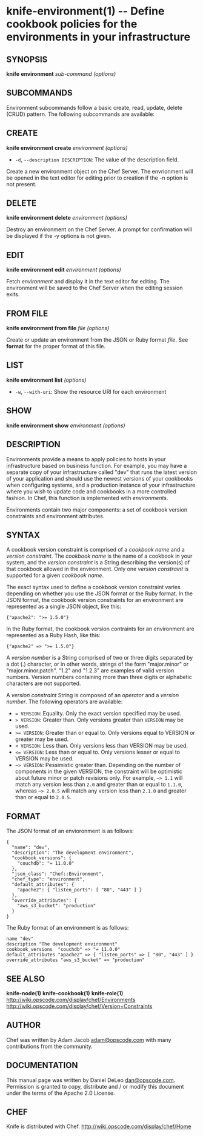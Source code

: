 knife-environment(1) -- Define cookbook policies for the environments in your infrastructure
========================================

## SYNOPSIS

__knife__ __environment__ _sub-command_ _(options)_

## SUBCOMMANDS
Environment subcommands follow a basic create, read, update, delete
(CRUD) pattern. The following subcommands are available:

## CREATE
__knife environment create__ _environment_ _(options)_

  * `-d`, `--description DESCRIPTION`:
    The value of the description field.

Create a new environment object on the Chef Server. The envrionment will
be opened in the text editor for editing prior to creation if the -n
option is not present.

## DELETE
__knife environment delete__ _environment_ _(options)_

Destroy an environment on the Chef Server. A prompt for confirmation
will be displayed if the -y options is not given.

## EDIT
__knife environment edit__ _environment_ _(options)_

Fetch _environment_ and display it in the text editor for editing. The
environment will be saved to the Chef Server when the editing session
exits.

## FROM FILE
__knife environment from file__ _file_ _(options)_

Create or update an environment from the JSON or Ruby format _file_. See
__format__ for the proper format of this file.

## LIST
__knife environment list__ _(options)_
  * `-w`, `--with-uri`:
    Show the resource URI for each environment

## SHOW
__knife environment show__ _environment_ _(options)_

## DESCRIPTION
Environments provide a means to apply policies to hosts in your
infrastructure based on business function. For example, you may have a
separate copy of your infrastructure called "dev" that runs the latest
version of your application and should use the newest versions of your
cookbooks when configuring systems, and a production instance of your
infrastructure where you wish to update code and cookbooks in a more
controlled fashion. In Chef, this function is implemented with
_environments_.

Environments contain two major components: a set of cookbook version
constraints and environment attributes.

## SYNTAX
A cookbook version constraint is comprised of a _cookbook name_ and a
_version constraint_. The _cookbook name_ is the name of a cookbook in
your system, and the _version constraint_ is a String describing the
version(s) of that cookbook allowed in the environment.  Only one
_version constraint_ is supported for a given _cookbook name_.

The exact syntax used to define a cookbook version constraint varies
depending on whether you use the JSON format or the Ruby format. In the
JSON format, the cookbook version constraints for an environment are
represented as a single JSON object, like this:

    {"apache2": ">= 1.5.0"}

In the Ruby format, the cookbook version contraints for an environment
are represented as a Ruby Hash, like this:

    {"apache2" => ">= 1.5.0"}

A _version number_ is a String comprised of two or three digits
separated by a dot (.) character, or in other words, strings of the form
"major.minor" or "major.minor.patch". "1.2" and "1.2.3" are examples of
valid version numbers. Version numbers containing more than three digits
or alphabetic characters are not supported.

A _version constraint_ String is composed of an _operator_ and a
_version number_. The following operators are available:

  * `= VERSION`:
    Equality. Only the exact version specified may be used.
  * `> VERSION`:
    Greater than. Only versions greater than `VERSION` may be used.
  * `>= VERSION`:
    Greater than or equal to. Only versions equal to VERSION or greater
    may be used.
  * `< VERSION`:
    Less than. Only versions less than VERSION may be used.
  * `<= VERSION`:
    Less than or equal to. Only versions lesser or equal to VERSION may
    be used.
  * `~> VERSION`:
    Pessimistic greater than. Depending on the number of components in
    the given VERSION, the constraint will be optimistic about future
    minor or patch revisions only. For example, `~> 1.1` will match any
    version less than `2.0` and greater than or equal to `1.1.0`,
    whereas `~> 2.0.5` will match any version less than `2.1.0` and
    greater than or equal to `2.0.5`.

## FORMAT
The JSON format of an envioronment is as follows:

    {
      "name": "dev",
      "description": "The development environment",
      "cookbook_versions": {
        "couchdb": "= 11.0.0"
      },
      "json_class": "Chef::Environment",
      "chef_type": "environment",
      "default_attributes": {
        "apache2": { "listen_ports": [ "80", "443" ] }
      },
      "override_attributes": {
        "aws_s3_bucket": "production"
      }
    }

The Ruby format of an environment is as follows:

    name "dev"
    description "The development environment"
    cookbook_versions  "couchdb" => "= 11.0.0"
    default_attributes "apache2" => { "listen_ports" => [ "80", "443" ] }
    override_attributes "aws_s3_bucket" => "production"


## SEE ALSO
   __knife-node(1)__ __knife-cookbook(1)__ __knife-role(1)__
  <http://wiki.opscode.com/display/chef/Environments>
  <http://wiki.opscode.com/display/chef/Version+Constraints>

## AUTHOR
   Chef was written by Adam Jacob <adam@opscode.com> with many contributions from the community.

## DOCUMENTATION
   This manual page was written by Daniel DeLeo <dan@opscode.com>.
   Permission is granted to copy, distribute and / or modify this document under the terms of the Apache 2.0 License.

## CHEF
   Knife is distributed with Chef. <http://wiki.opscode.com/display/chef/Home>
